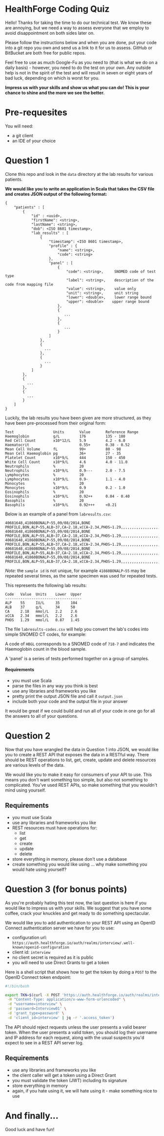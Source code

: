 # HealthForge Coding Quiz

Hello! Thanks for taking the time to do our technical test. We know these are annoying, but we need a way to assess everyone that we employ to avoid disappointment on both sides later on.

Please follow the instructions below and when you are done, put your code into a git repo you own and send us a link to it for us to assess. GitHub or BitBucket are both free for public repos.

Feel free to use as much Google-Fu as you need to (that is what we do on a daily basis) - however, you need to do the test on your own. Any outside help is not in the spirit of the test and will result in seven or eight years of bad luck, depending on which is worst for you.

**Impress us with your skills and show us what you can do! This is your chance to shine and the more we see the better.**

# Pre-requesites

You will need:

- a git client
- an IDE of your choice

# Question 1

Clone this repo and look in the `data` directory at the lab results for various patients.

**We would like you to write an application in Scala that takes the CSV file and creates
JSON output of the following format:**

    {
        "patients" : [
            {
                "id" : <uuid>,
                "firstName": <string>,
                "lastName": <string>,
                "dob": <ISO 8601 timestamp>,
                "lab_results" : [
                    {
                        "timestamp": <ISO 8601 timestamp>,
                        "profile" : {
                            "name": <string>,
                            "code": <string>
                        },
                        "panel" : [
                            {
                                "code": <string>,     SNOMED code of test type
                                "label": <string>,    description of the code from mapping file
                                "value": <string>,    value only
                                "unit": <string>,     unit string
                                "lower": <double>,    lower range bound
                                "upper": <double>    upper range bound
                            },
                            {
                               ...
                            },
                            {
                               ...
                            }
                        ]
                    },
                    {
                      ...
                    },
                    {
                      ...
                    }
                ]
            },
            {
              ...
            },
            {
              ...
            }
        ]
    }

Luckily, the lab results you have been given are more structured, as they have been pre-processed from their original form:

```
Test                  Units       Value       Reference Range
Haemoglobin           g/L         176         135 - 180
Red Cell Count        x10*12/L    5.9         4.2 - 6.0
Haematocrit                       0.55+       0.38 - 0.52
Mean Cell Volume      fL          99+         80 - 98
Mean Cell Haemoglobin pg          36+         27 - 35
Platelet Count        x10*9/L     444         150 - 450
White Cell Count      x10*9/L     4.6         4.0 - 11.0
Neutrophils           %           20
Neutrophils           x10*9/L     0.9---      2.0 - 7.5
Lymphocytes           %           20
Lymphocytes           x10*9/L     0.9-        1.1 - 4.0
Monocytes             %           20
Monocytes             x10*9/L     0.9         0.2 - 1.0
Eosinophils           %           20
Eosinophils           x10*9/L     0.92++      0.04 - 0.40
Basophils             %           20
Basophils             x10*9/L     0.92+++     <0.21
```

Below is an example of a panel from `labresults.csv`:

```
40681648,41860BONALP~55,09/08/2014,BONE PROFILE,BON,ALP~55,ALB~37,CA~2.18,xCCA~2.34,PHOS~1.29,,,,,,,,,,,,,,,,,,,,,ALP,IU/L,35,104
40681648,41860BONALP~55,09/08/2014,BONE PROFILE,BON,ALP~55,ALB~37,CA~2.18,xCCA~2.34,PHOS~1.29,,,,,,,,,,,,,,,,,,,,,ALB,g/L,34,50
40681648,41860BONALP~55,09/08/2014,BONE PROFILE,BON,ALP~55,ALB~37,CA~2.18,xCCA~2.34,PHOS~1.29,,,,,,,,,,,,,,,,,,,,,CA,mmol/L,2.2,2.6
40681648,41860BONALP~55,09/08/2014,BONE PROFILE,BON,ALP~55,ALB~37,CA~2.18,xCCA~2.34,PHOS~1.29,,,,,,,,,,,,,,,,,,,,,xCCA,mmol/L,2.2,2.6
40681648,41860BONALP~55,09/08/2014,BONE PROFILE,BON,ALP~55,ALB~37,CA~2.18,xCCA~2.34,PHOS~1.29,,,,,,,,,,,,,,,,,,,,,PHOS,mmol/L,0.87,1.45
```

*Note:* the `sample id` is not unique, for example `41860BONALP~55` may be repeated several times, as the same specimen was used for repeated tests.

This represents the following lab results:

```
Code   Value  Units    Lower  Upper
-----------------------------------
ALP    55     IU/L     35     104
ALB    37     g/L      34     50
CA     2.18   mmol/L   2.2    2.6
xCCA   2.34   mmol/L   2.2    2.6
PHOS   1.29   mmol/L   0.87   1.45
```

The file `labresults-codes.csv` will help you convert the lab's codes into simple SNOMED CT codes, for example:

A code of `HBGL` corresponds to a SNOMED code of `718-7` and indicates the Haemoglobin count in the blood sample.

A 'panel' is a series of tests performed together on a group of samples.

#### Requirements

- you must use Scala
- parse the files in any way you think is best
- use any libraries and frameworks you like
- pretty print the output JSON file and call it `output.json`
- include both your code and the output file in your answer

It would be great if we could build and run all of your code in one go for all the answers to all of your questions.

# Question 2

Now that you have wrangled the data in Question 1 into JSON, we would like you to create a REST API that exposes the data in a RESTful way. There should be REST operations to list, get, create, update and delete resources are various levels of the data.

We would like you to make it easy for consumers of your API to use. This means you don't want something too simple, but also not something to complicated. You've used REST APIs, so make something that you wouldn't mind using yourself.

## Requirements

- you must use Scala
- use any libraries and frameworks you like
- REST resources must have operations for:
  * list
  * get
  * create
  * update
  * delete
- store everything in memory, please don't use a database
- create something you would like using ... why make something you would hate using yourself?

# Question 3 (for bonus points)

As you're probably hating this test now, the last question is here if you would like to impress us with your skills. We suggest that you have some coffee, crack your knuckles and get ready to do something spectacular.

We would like you to add authentication to your REST API using an OpenID Connect authentication server we have for you to use:

* configuration url: `https://auth.healthforge.io/auth/realms/interview/.well-known/openid-configuration`
* client id: `interview`
* no client secret is required as it is public
* you will need to use Direct Grants to get a token

Here is a shell script that shows how to get the token by doing a `POST` to the OpenID Connect token endpoint:

```sh
#!/bin/bash

export TKN=$(curl -X POST 'https://auth.healthforge.io/auth/realms/interview/protocol/openid-connect/token' \
 -H "Content-Type: application/x-www-form-urlencoded" \
 -d "username=interview" \
 -d 'password=Interview01' \
 -d 'grant_type=password' \
 -d 'client_id=interview' | jq -r '.access_token')
```

The API should reject requests unless the user presents a valid bearer token. When the user presents a valid token, you should log their username and IP address for each request, along with the usual suspects you'd expect to see in a REST API server log.

## Requirements

- use any libraries and frameworks you like
- the client caller will get a token using a Direct Grant
- you must validate the token (JWT) including its signature
- store everything in memory
- again, if you hate using it, we will hate using it - make something nice to use

# And finally...

Good luck and have fun!